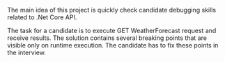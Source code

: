The main idea of this project is quickly check candidate debugging skills related to .Net Core API.

The task for a candidate is to execute GET WeatherForecast request and receive results.
The solution contains several breaking points that are visible only on runtime execution.
The candidate has to fix these points in the interview.

